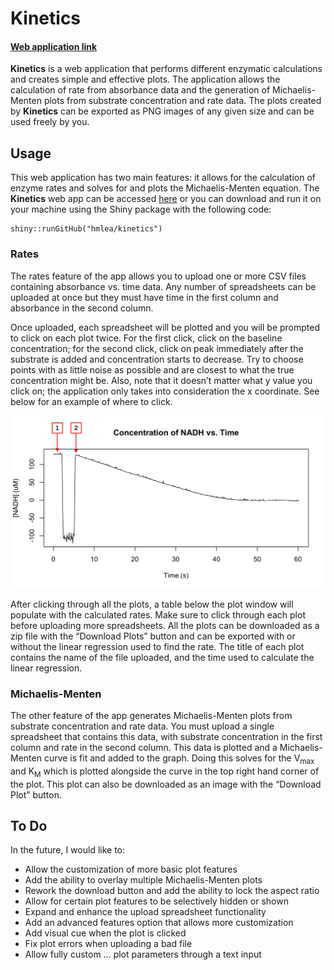 
<!-- README.md is generated from README.Rmd. Please edit that file -->

# Kinetics

<!-- badges: start -->
<!-- badges: end -->

#### [Web application link](https://hmlea.shinyapps.io/kinetics/)

**Kinetics** is a web application that performs different enzymatic
calculations and creates simple and effective plots. The application
allows the calculation of rate from absorbance data and the generation
of Michaelis-Menten plots from substrate concentration and rate data.
The plots created by **Kinetics** can be exported as PNG images of any
given size and can be used freely by you.

## Usage

This web application has two main features: it allows for the
calculation of enzyme rates and solves for and plots the
Michaelis-Menten equation. The **Kinetics** web app can be accessed
[here](https://hmlea.shinyapps.io/kinetics/) or you can download and run
it on your machine using the Shiny package with the following code:

    shiny::runGitHub("hmlea/kinetics")

### Rates

The rates feature of the app allows you to upload one or more CSV files
containing absorbance vs. time data. Any number of spreadsheets can be
uploaded at once but they must have time in the first column and
absorbance in the second column.

Once uploaded, each spreadsheet will be plotted and you will be prompted
to click on each plot twice. For the first click, click on the baseline
concentration; for the second click, click on peak immediately after the
substrate is added and concentration starts to decrease. Try to choose
points with as little noise as possible and are closest to what the true
concentration might be. Also, note that it doesn’t matter what y value
you click on; the application only takes into consideration the x
coordinate. See below for an example of where to click.

![Alt text](figures/example.png)

After clicking through all the plots, a table below the plot window will
populate with the calculated rates. Make sure to click through each plot
before uploading more spreadsheets. All the plots can be downloaded as a
zip file with the “Download Plots” button and can be exported with or
without the linear regression used to find the rate. The title of each
plot contains the name of the file uploaded, and the time used to
calculate the linear regression.

### Michaelis-Menten

The other feature of the app generates Michaelis-Menten plots from
substrate concentration and rate data. You must upload a single
spreadsheet that contains this data, with substrate concentration in the
first column and rate in the second column. This data is plotted and a
Michaelis-Menten curve is fit and added to the graph. Doing this solves
for the V<sub>max</sub> and K<sub>M</sub> which is plotted alongside the
curve in the top right hand corner of the plot. This plot can also be
downloaded as an image with the “Download Plot” button.

## To Do

In the future, I would like to:

- Allow the customization of more basic plot features
- Add the ability to overlay multiple Michaelis-Menten plots
- Rework the download button and add the ability to lock the aspect
  ratio
- Allow for certain plot features to be selectively hidden or shown
- Expand and enhance the upload spreadsheet functionality
- Add an advanced features option that allows more customization
- Add visual cue when the plot is clicked
- Fix plot errors when uploading a bad file
- Allow fully custom … plot parameters through a text input
